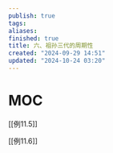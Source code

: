 ```yaml
---
publish: true
tags: 
aliases: 
finished: true
title: 六、祖孙三代的周期性
created: "2024-09-29 14:51"
updated: "2024-10-24 03:20"
---
```

# MOC

[[例11.5]]

[[例11.6]]